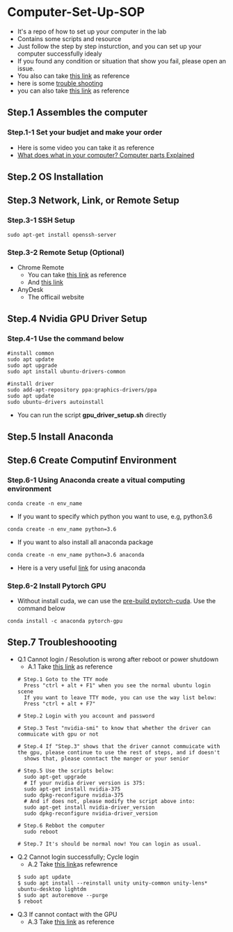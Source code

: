 # Computer-Set-Up-SOP
- It's a repo of how to set up your computer in the lab
- Contains some scripts and resource
- Just follow the step by step insturction, and you can set up your computer successfully idealy
- If you found any condition or situation that show you fail, please open an issue.
- You also can take [this link](http://www.52nlp.cn/%E4%BB%8E%E9%9B%B6%E5%BC%80%E5%A7%8B%E6%90%AD%E5%BB%BA%E6%B7%B1%E5%BA%A6%E5%AD%A6%E4%B9%A0%E6%9C%8D%E5%8A%A1%E5%99%A8%E7%8E%AF%E5%A2%83%E9%85%8D%E7%BD%AEubuntu-1080ti-cuda-cudnn) as reference
- here is some [trouble shooting](https://medium.com/@afun/ubuntu-16-04-%E5%AE%89%E8%A3%9D-cuda-cudnn-nvidia-driver-%E7%9A%84%E8%B8%A9%E9%9B%B7%E5%BF%83%E5%BE%97-%E9%9D%9E%E5%AE%89%E8%A3%9D%E6%AD%A5%E9%A9%9F%E8%A9%B3%E8%A7%A3-b13121d95025)
- you can also take [this link](https://blog.csdn.net/AlphaWun/article/details/90180338) as reference
## Step.1 Assembles the computer
### Step.1-1 Set your budjet and make your order
- Here is some video you can take it as reference
- [What does what in your computer? Computer parts Explained](https://www.youtube.com/watch?v=ExxFxD4OSZ0)

## Step.2 OS Installation

## Step.3 Network, Link, or Remote Setup
### Step.3-1 SSH Setup
```
sudo apt-get install openssh-server
```
### Step.3-2 Remote Setup (Optional)
- Chrome Remote
  - You can take [this link](https://www.ptt.cc/bbs/Linux/M.1541491345.A.DE8.html) as reference
  - And [this link](https://kifarunix.com/install-and-setup-chrome-remote-desktop-on-ubuntu-18-04/)
- AnyDesk
  - The officail website
## Step.4 Nvidia GPU Driver Setup
### Step.4-1 Use the command below
```
#install common
sudo apt update
sudo apt upgrade
sudo apt install ubuntu-drivers-common

#install driver
sudo add-apt-repository ppa:graphics-drivers/ppa
sudo apt update
sudo ubuntu-drivers autoinstall
```
  - You can run the script **gpu_driver_setup.sh** directly

## Step.5 Install Anaconda

## Step.6 Create Computinf Environment
### Step.6-1 Using Anaconda create a vitual computing environment
```
conda create -n env_name
```
- If you want to specify which python you want to use, e.g, python3.6
```
conda create -n env_name python=3.6
```
- If you want to also install all anaconda package
```
conda create -n env_name python=3.6 anaconda
```
- Here is a very useful [link](https://kezunlin.me/post/23014ca5/) for using anaconda

### Step.6-2 Install Pytorch GPU
- Without install cuda, we can use the [pre-build pytorch-cuda](https://anaconda.org/anaconda/pytorch-gpu). Use the command below
```
conda install -c anaconda pytorch-gpu
```
## Step.7 Troubleshoooting
- Q.1 Cannot login / Resolution is wrong after reboot or power shutdown
  - A.1 Take [this link](https://blog.csdn.net/Chris_zhangrx/article/details/79874783) as reference
  ```
  # Step.1 Goto to the TTY mode
    Press "ctrl + alt + F1" when you see the normal ubuntu login scene
    If you want to leave TTY mode, you can use the way list below:
    Press "ctrl + alt + F7"
  
  # Step.2 Login with you account and password
  
  # Step.3 Test "nvidia-smi" to know that whether the driver can commuicate with gpu or not
  
  # Step.4 If "Step.3" shows that the driver cannot commuicate with the gpu, please continue to use the rest of steps, and if doesn't
    shows that, please conntact the manger or your senior
  
  # Step.5 Use the scripts below:
    sudo apt-get upgrade
    # If your nvidia driver version is 375: 
    sudo apt-get install nvidia-375
    sudo dpkg-reconfigure nvidia-375
    # And if does not, please modify the script above into:
    sudo apt-get install nvidia-driver_version
    sudo dpkg-reconfigure nvidia-driver_version
  
  # Step.6 Rebbot the computer
    sudo reboot
  
  # Step.7 It's should be normal now! You can login as usual.
  ```
- Q.2 Cannot login successfully; Cycle login
  - A.2 Take [this link](https://zhuanlan.zhihu.com/p/27549771)as refewrence
  ```
  $ sudo apt update
  $ sudo apt install --reinstall unity unity-common unity-lens* ubuntu-desktop lightdm
  $ sudo apt autoremove --purge
  $ reboot
  ```
- Q.3 If cannot contact with the GPU
  - A.3 Take [this link](https://discuss.pytorch.org/t/nvidia-driver-cudatoolkit-installed-properly-but-check-driver-fails/54284) as reference
